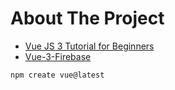 # About The Project

- [Vue JS 3 Tutorial for Beginners](https://www.youtube.com/watch?v=YrxBCBibVo0&list=PL4cUxeGkcC9hYYGbV60Vq3IXYNfDk8At1)
- [Vue-3-Firebase](https://github.com/iamshaunjp/Vue-3-Firebase)

```sh
npm create vue@latest
```
